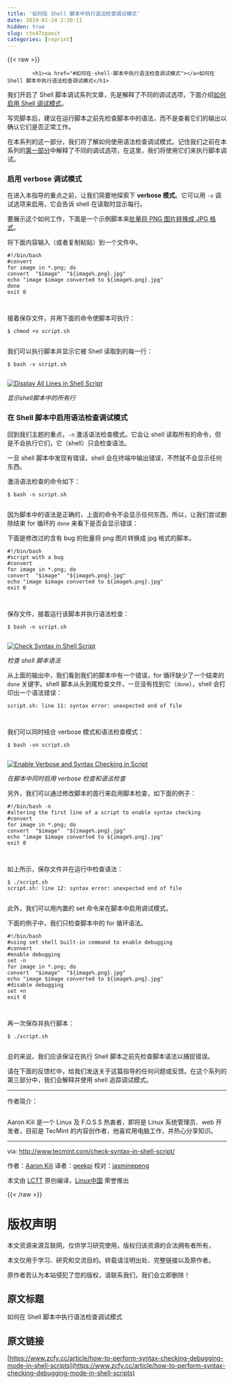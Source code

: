```yaml
---
title: '如何在 Shell 脚本中执行语法检查调试模式' 
date: 2019-01-24 2:30:11
hidden: true
slug: cto47zpaoit
categories: [reprint]
---
```


{{< raw >}}

            <h1><a href="#如何在-shell-脚本中执行语法检查调试模式"></a>如何在 Shell 脚本中执行语法检查调试模式</h1>
<p>我们开启了 Shell 脚本调试系列文章，先是解释了不同的调试选项，下面介绍<a href="https://linux.cn/article-8028-1.html">如何启用 Shell 调试模式</a>。</p>
<p>写完脚本后，建议在运行脚本之前先检查脚本中的语法，而不是查看它们的输出以确认它们是否正常工作。</p>
<p>在本系列的这一部分，我们将了解如何使用语法检查调试模式。记住我们之前在本系列的<a href="https://linux.cn/article-8028-1.html">第一部分</a>中解释了不同的调试选项，在这里，我们将使用它们来执行脚本调试。</p>
<h3><a href="#启用-verbose-调试模式"></a>启用 verbose 调试模式</h3>
<p>在进入本指导的重点之前，让我们简要地探索下 <strong>verbose 模式</strong>。它可以用 <code>-v</code> 调试选项来启用，它会告诉 shell 在读取时显示每行。</p>
<p>要展示这个如何工作，下面是一个示例脚本来<a href="https://linux.cn/article-8014-1.html">批量将 PNG 图片转换成 JPG 格式</a>。</p>
<p>将下面内容输入（或者复制粘贴）到一个文件中。</p>
<pre><code class="hljs bash"><span class="hljs-meta">#!/bin/bash</span>
<span class="hljs-comment">#convert</span>
<span class="hljs-keyword">for</span> image <span class="hljs-keyword">in</span> *.png; <span class="hljs-keyword">do</span>
convert  <span class="hljs-string">"<span class="hljs-variable">$image</span>"</span>  <span class="hljs-string">"<span class="hljs-variable">${image%.png}</span>.jpg"</span>
<span class="hljs-built_in">echo</span> <span class="hljs-string">"image <span class="hljs-variable">$image</span> converted to <span class="hljs-variable">${image%.png}</span>.jpg"</span>
<span class="hljs-keyword">done</span>
<span class="hljs-built_in">exit</span> 0

</code></pre><p>接着保存文件，并用下面的命令使脚本可执行：</p>
<pre><code class="hljs shell"><span class="hljs-meta">$</span><span class="bash"> chmod +x script.sh</span>

</code></pre><p>我们可以执行脚本并显示它被 Shell 读取到的每一行：</p>
<pre><code class="hljs mipsasm">$ <span class="hljs-keyword">bash </span>-v <span class="hljs-keyword">script.sh
</span>
</code></pre><p><a href="http://www.tecmint.com/wp-content/uploads/2016/12/Show-Shell-Script-Lines.png"><img src="https://p4.ssl.qhimg.com/t01bba7569b18ad2c4c.png" alt="Display All Lines in Shell Script"></a></p>
<p><em>显示shell脚本中的所有行</em></p>
<h3><a href="#在-shell-脚本中启用语法检查调试模式"></a>在 Shell 脚本中启用语法检查调试模式</h3>
<p>回到我们主题的重点，<code>-n</code> 激活语法检查模式。它会让 shell 读取所有的命令，但是不会执行它们，它（shell）只会检查语法。</p>
<p>一旦 shell 脚本中发现有错误，shell 会在终端中输出错误，不然就不会显示任何东西。</p>
<p>激活语法检查的命令如下：</p>
<pre><code class="hljs mipsasm">$ <span class="hljs-keyword">bash </span>-n <span class="hljs-keyword">script.sh
</span>
</code></pre><p>因为脚本中的语法是正确的，上面的命令不会显示任何东西。所以，让我们尝试删除结束 for 循环的 <code>done</code> 来看下是否会显示错误：</p>
<p>下面是修改过的含有 bug 的批量将 png 图片转换成 jpg 格式的脚本。</p>
<pre><code class="hljs bash"><span class="hljs-meta">#!/bin/bash</span>
<span class="hljs-comment">#script with a bug</span>
<span class="hljs-comment">#convert</span>
<span class="hljs-keyword">for</span> image <span class="hljs-keyword">in</span> *.png; <span class="hljs-keyword">do</span>
convert  <span class="hljs-string">"<span class="hljs-variable">$image</span>"</span>  <span class="hljs-string">"<span class="hljs-variable">${image%.png}</span>.jpg"</span>
<span class="hljs-built_in">echo</span> <span class="hljs-string">"image <span class="hljs-variable">$image</span> converted to <span class="hljs-variable">${image%.png}</span>.jpg"</span>
<span class="hljs-built_in">exit</span> 0

</code></pre><p>保存文件，接着运行该脚本并执行语法检查：</p>
<pre><code class="hljs mipsasm">$ <span class="hljs-keyword">bash </span>-n <span class="hljs-keyword">script.sh
</span>
</code></pre><p><a href="http://www.tecmint.com/wp-content/uploads/2016/12/Check-Syntax-in-Shell-Script.png"><img src="https://p4.ssl.qhimg.com/t01616553efcc6e5b40.png" alt="Check Syntax in Shell Script"></a></p>
<p><em>检查 shell 脚本语法</em></p>
<p>从上面的输出中，我们看到我们的脚本中有一个错误，for 循环缺少了一个结束的 <code>done</code> 关键字。shell 脚本从头到尾检查文件，一旦没有找到它（<code>done</code>），shell 会打印出一个语法错误：</p>
<pre><code class="hljs applescript"><span class="hljs-keyword">script</span>.sh: line <span class="hljs-number">11</span>: syntax <span class="hljs-keyword">error</span>: unexpected <span class="hljs-keyword">end</span> <span class="hljs-keyword">of</span> <span class="hljs-built_in">file</span>

</code></pre><p>我们可以同时结合 verbose 模式和语法检查模式：</p>
<pre><code class="hljs mipsasm">$ <span class="hljs-keyword">bash </span>-vn <span class="hljs-keyword">script.sh
</span>
</code></pre><p><a href="http://www.tecmint.com/wp-content/uploads/2016/12/Enable-Verbose-and-Syntax-Checking-in-Script.png"><img src="https://p0.ssl.qhimg.com/t01d184952f500f725a.png" alt="Enable Verbose and Syntax Checking in Script"></a></p>
<p><em>在脚本中同时启用 verbose 检查和语法检查</em></p>
<p>另外，我们可以通过修改脚本的首行来启用脚本检查，如下面的例子：</p>
<pre><code class="hljs awk"><span class="hljs-comment">#!/bin/bash -n</span>
<span class="hljs-comment">#altering the first line of a script to enable syntax checking</span>
<span class="hljs-comment">#convert</span>
<span class="hljs-keyword">for</span> image <span class="hljs-keyword">in</span> *.png; <span class="hljs-keyword">do</span>
convert  <span class="hljs-string">"$image"</span>  <span class="hljs-string">"${image%.png}.jpg"</span>
echo <span class="hljs-string">"image $image converted to ${image%.png}.jpg"</span>
<span class="hljs-keyword">exit</span> <span class="hljs-number">0</span>

</code></pre><p>如上所示，保存文件并在运行中检查语法：</p>
<pre><code class="hljs applescript">$ ./<span class="hljs-keyword">script</span>.sh
<span class="hljs-keyword">script</span>.sh: line <span class="hljs-number">12</span>: syntax <span class="hljs-keyword">error</span>: unexpected <span class="hljs-keyword">end</span> <span class="hljs-keyword">of</span> <span class="hljs-built_in">file</span>

</code></pre><p>此外，我们可以用内置的 set 命令来在脚本中启用调试模式。</p>
<p>下面的例子中，我们只检查脚本中的 for 循环语法。</p>
<pre><code class="hljs bash"><span class="hljs-meta">#!/bin/bash</span>
<span class="hljs-comment">#using set shell built-in command to enable debugging</span>
<span class="hljs-comment">#convert</span>
<span class="hljs-comment">#enable debugging</span>
<span class="hljs-built_in">set</span> -n
<span class="hljs-keyword">for</span> image <span class="hljs-keyword">in</span> *.png; <span class="hljs-keyword">do</span>
convert  <span class="hljs-string">"<span class="hljs-variable">$image</span>"</span>  <span class="hljs-string">"<span class="hljs-variable">${image%.png}</span>.jpg"</span>
<span class="hljs-built_in">echo</span> <span class="hljs-string">"image <span class="hljs-variable">$image</span> converted to <span class="hljs-variable">${image%.png}</span>.jpg"</span>
<span class="hljs-comment">#disable debugging</span>
<span class="hljs-built_in">set</span> +n
<span class="hljs-built_in">exit</span> 0

</code></pre><p>再一次保存并执行脚本：</p>
<pre><code class="hljs shell"><span class="hljs-meta">$</span><span class="bash"> ./script.sh </span>

</code></pre><p>总的来说，我们应该保证在执行 Shell 脚本之前先检查脚本语法以捕捉错误。</p>
<p>请在下面的反馈栏中，给我们发送关于这篇指导的任何问题或反馈。在这个系列的第三部分中，我们会解释并使用 shell 追踪调试模式。</p>
<hr>
<p>作者简介：</p>
<p><a href="https://camo.githubusercontent.com/c56210a89c1f1555fd748aa5722cec3bfc322710/687474703a2f2f312e67726176617461722e636f6d2f6176617461722f34653434346162363131633762386337626362373665353864326538326165303f733d31323826643d626c616e6b26723d67"><img src="https://p1.ssl.qhimg.com/t018ca12cf421b83234.jpg" alt=""></a></p>
<p>Aaron Kili 是一个 Linux 及 F.O.S.S 热衷者，即将是 Linux 系统管理员、web 开发者，目前是 TecMint 的内容创作者，他喜欢用电脑工作，并热心分享知识。</p>
<hr>
<p>via: <a href="http://www.tecmint.com/check-syntax-in-shell-script/">http://www.tecmint.com/check-syntax-in-shell-script/</a></p>
<p>作者：<a href="http://www.tecmint.com/author/aaronkili/">Aaron Kili</a> 译者：<a href="https://github.com/geekpi">geekpi</a> 校对：<a href="https://github.com/jasminepeng">jasminepeng</a></p>
<p>本文由 <a href="https://github.com/LCTT/TranslateProject">LCTT</a> 原创编译，<a href="https://linux.cn/">Linux中国</a> 荣誉推出</p>

          
{{< /raw >}}

# 版权声明
本文资源来源互联网，仅供学习研究使用，版权归该资源的合法拥有者所有，

本文仅用于学习、研究和交流目的。转载请注明出处、完整链接以及原作者。

原作者若认为本站侵犯了您的版权，请联系我们，我们会立即删除！

## 原文标题
如何在 Shell 脚本中执行语法检查调试模式

## 原文链接
[https://www.zcfy.cc/article/how-to-perform-syntax-checking-debugging-mode-in-shell-scripts](https://www.zcfy.cc/article/how-to-perform-syntax-checking-debugging-mode-in-shell-scripts)

